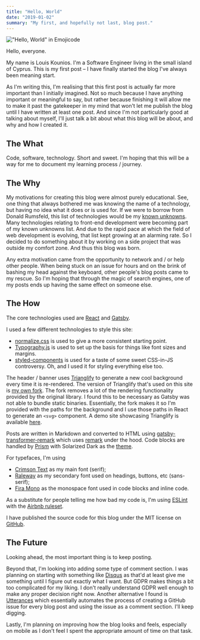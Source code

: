 ```yaml
---
title: "Hello, World"
date: "2019-01-02"
summary: "My first, and hopefully not last, blog post."
---
```


!["Hello, World" in Emojicode](images/hello-world-emojicode.png "\"Hello, World\" in Emojicode.")

Hello, everyone.

My name is Louis Kounios.
I'm a Software Engineer living in the small island of Cyprus.
This is my first post – I have finally started the blog I've always been meaning start.

As I'm writing this, I'm realising that this first post is actually far more important than I initially imagined.
Not so much because I have anything important or meaningful to say, but rather because finishing it will allow me to make it past the gatekeeper in my mind that won't let me publish the blog until I have written at least one post.
And since I'm not particularly good at talking about myself, I'll just talk a bit about what this blog will be about, and why and how I created it.

## The What

Code, software, technology.
Short and sweet.
I'm hoping that this will be a way for me to document my learning process / journey.

## The Why

My motivations for creating this blog were almost purely educational.
See, one thing that always bothered me was knowing the name of a technology, but having no idea what it does or is used for.
If we were to borrow from Donald Rumsfeld, this list of technologies would be my [known unknowns](https://en.wikipedia.org/wiki/There_are_known_knowns).
Many technologies relating to front-end development were becoming part of my known unknowns list.
And due to the rapid pace at which the field of web development is evolving, that list kept growing at an alarming rate.
So I decided to do something about it by working on a side project that was outside my comfort zone.
And thus this blog was born.

Any extra motivation came from the opportunity to network and / or help other people.
When being stuck on an issue for hours and on the brink of bashing my head against the keyboard, other people's blog posts came to my rescue.
So I'm hoping that through the magic of search engines, one of my posts ends up having the same effect on someone else.

## The How

The core technologies used are [React](https://reactjs.org) and [Gatsby](https://gatsbyjs.org).

I used a few different technologies to style this site:

* [normalize.css](https://necolas.github.io/normalize.css/) is used to give a more consistent starting point.
* [Typography.js](https://kyleamathews.github.io/typography.js/) is used to set up the basis for things like font sizes and margins.
* [styled-components](https://www.styled-components.com) is used for a taste of some sweet CSS-in-JS controversy. Oh, and I used it for styling everything else too.

The header / banner uses [Trianglify](https://github.com/qrohlf/trianglify) to generate a new cool background every time it is re-rendered.
The version of Trianglify that's used on this site is [my own fork](https://github.com/louiskounios/trianglify).
The fork removes a lot of the rendering functionality provided by the original library.
I found this to be necessary as Gatsby was not able to bundle static binaries.
Essentially, the fork makes it so I'm provided with the paths for the background and I use those paths in React to generate an `<svg>` component.
A demo site showcasing Trianglify is available [here](https://trianglify.io).

Posts are written in Markdown and converted to HTML using [gatsby-transformer-remark](https://www.gatsbyjs.org/packages/gatsby-transformer-remark/) which uses [remark](https://remark.js.org) under the hood. Code blocks are handled by [Prism](https://prismjs.com) with Solarized Dark as the [theme](https://github.com/michaeljdeeb/prism-solarized-dark).

For typefaces, I'm using
* [Crimson Text](https://fonts.google.com/specimen/Crimson+Text) as my main font (serif);
* [Raleway](https://fonts.google.com/specimen/Raleway) as my secondary font used on headings, buttons, etc (sans-serif);
* [Fira Mono](https://fonts.google.com/specimen/Fira+Mono) as the monospace font used in code blocks and inline code.

As a substitute for people telling me how bad my code is, I'm using [ESLint](https://eslint.org) with the [Airbnb ruleset](https://www.npmjs.com/package/eslint-config-airbnb).

I have published the source code for this blog under the MIT license on [GitHub](https://github.com/louiskounios/blog).

## The Future

Looking ahead, the most important thing is to keep posting.

Beyond that, I'm looking into adding some type of comment section.
I was planning on starting with something like [Disqus](https://disqus.com) as that'd at least give me something until I figure out exactly what I want.
But GDPR makes things a bit too complicated for my liking.
I don't really understand GDPR well enough to make any proper decision right now.
Another alternative I found is [Utterances](https://utteranc.es) which essentially automates the process of creating a GitHub issue for every blog post and using the issue as a comment section.
I'll keep digging.

Lastly, I'm planning on improving how the blog looks and feels, especially on mobile as I don't feel I spent the appropriate amount of time on that task.
